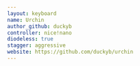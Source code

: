 ```yaml
---
layout: keyboard
name: Urchin
author_github: duckyb
controller: nice!nano
diodeless: true
stagger: aggressive
website: https://github.com/duckyb/urchin
---
```

